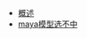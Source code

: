 * [概述](mayaGui/exceptionHanding/README.md "maya")
* [maya模型选不中](mayaGui/exceptionHanding/modelSelect.md)
